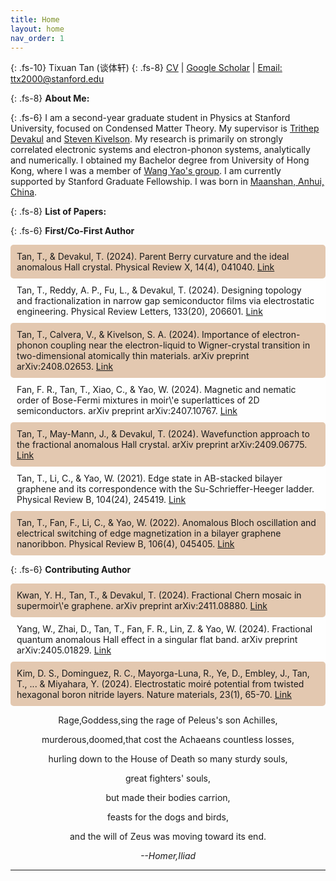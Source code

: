 ```yaml
---
title: Home
layout: home
nav_order: 1
---
```


{: .fs-10}
Tixuan Tan (谈体轩)
{: .fs-8}
[CV](https://www.overleaf.com/read/qqcvntsrfjtp#c79579)  |  [Google Scholar](https://scholar.google.com/citations?user=cMTmdfQAAAAJ&hl=zh-TW)  |  [Email: ttx2000@stanford.edu](mailto:ttx2000@stanford.edu)

{: .fs-8}
**About Me:**

{: .fs-6}
I am a second-year graduate student in Physics at Stanford University, focused on Condensed Matter Theory. My supervisor is [Trithep Devakul](https://physics.stanford.edu/people/trithep-devakul) and [Steven Kivelson](https://sitp.stanford.edu/people/steven-kivelson). My research is primarily on strongly correlated electronic systems and electron-phonon systems, analytically and numerically. I obtained my Bachelor degree from University of Hong Kong, where I was a member of [Wang Yao's group](https://www.physics.hku.hk/~wangyao/). I am currently supported by Stanford Graduate Fellowship. I was born in [Maanshan, Anhui, China](https://zh.wikipedia.org/wiki/%E9%A9%AC%E9%9E%8D%E5%B1%B1%E5%B8%82%E7%AC%AC%E4%BA%8C%E4%B8%AD%E5%AD%A6).


{: .fs-8}
**List of Papers:**

{: .fs-6}
**First/Co-First Author**

<div class="fs-6" style="background-color: rgba(210, 165, 125, 0.6); padding: 10px; border-radius: 5px;">
  Tan, T., & Devakul, T. (2024). Parent Berry curvature and the ideal anomalous Hall crystal. Physical Review X, 14(4), 041040. 
 <a href="https://journals.aps.org/prx/abstract/10.1103/PhysRevX.14.041040">Link</a>
</div>

<div class="fs-6" style="background-color: rgba(256, 256, 256, 0.6); padding: 10px; border-radius: 5px;">
  Tan, T., Reddy, A. P., Fu, L., & Devakul, T. (2024). Designing topology and fractionalization in narrow gap semiconductor films via electrostatic engineering. Physical Review Letters, 133(20), 206601.
 <a href="https://journals.aps.org/prl/abstract/10.1103/PhysRevLett.133.206601">Link</a>
</div>

<div class="fs-6" style="background-color: rgba(210, 165, 125, 0.6); padding: 10px; border-radius: 5px;">
  Tan, T., Calvera, V., & Kivelson, S. A. (2024). Importance of electron-phonon coupling near the electron-liquid to Wigner-crystal transition in two-dimensional atomically thin materials. arXiv preprint arXiv:2408.02653.
 <a href="https://arxiv.org/abs/2408.02653">Link</a>
</div>

<div class="fs-6" style="background-color: rgba(256, 256, 256, 0.6); padding: 10px; border-radius: 5px;">
  Fan, F. R., Tan, T., Xiao, C., & Yao, W. (2024). Magnetic and nematic order of Bose-Fermi mixtures in moir\'e superlattices of 2D semiconductors. arXiv preprint arXiv:2407.10767.
 <a href="https://arxiv.org/abs/2407.10767">Link</a>
</div>

<div class="fs-6" style="background-color: rgba(210, 165, 125, 0.6); padding: 10px; border-radius: 5px;">
  Tan, T., May-Mann, J., & Devakul, T. (2024). Wavefunction approach to the fractional anomalous Hall crystal. arXiv preprint arXiv:2409.06775.
 <a href="https://arxiv.org/abs/2409.06775">Link</a>
</div>

<div class="fs-6" style="background-color: rgba(256, 256, 256, 0.6); padding: 10px; border-radius: 5px;">
  Tan, T., Li, C., & Yao, W. (2021). Edge state in AB-stacked bilayer graphene and its correspondence with the Su-Schrieffer-Heeger ladder. Physical Review B, 104(24), 245419.
 <a href="https://journals.aps.org/prb/abstract/10.1103/PhysRevB.104.245419">Link</a>
</div>

<div class="fs-6" style="background-color: rgba(210, 165, 125, 0.6); padding: 10px; border-radius: 5px;">
 Tan, T., Fan, F., Li, C., & Yao, W. (2022). Anomalous Bloch oscillation and electrical switching of edge magnetization in a bilayer graphene nanoribbon. Physical Review B, 106(4), 045405.
 <a href="https://journals.aps.org/prb/abstract/10.1103/PhysRevB.106.045405">Link</a>
</div>





{: .fs-6}
**Contributing Author**

<div class="fs-6" style="background-color: rgba(210, 165, 125, 0.6); padding: 10px; border-radius: 5px;">
 Kwan, Y. H., Tan, T., & Devakul, T. (2024). Fractional Chern mosaic in supermoir\'e graphene. arXiv preprint arXiv:2411.08880.
 <a href="https://arxiv.org/abs/2411.08880">Link</a>
</div>


<div class="fs-6" style="background-color: rgba(256, 256, 256, 0.6); padding: 10px; border-radius: 5px;">
 Yang, W., Zhai, D., Tan, T., Fan, F. R., Lin, Z. & Yao, W. (2024). Fractional quantum anomalous Hall effect in a singular flat band. arXiv preprint arXiv:2405.01829.
 <a href="https://arxiv.org/abs/2405.01829">Link</a>
</div>


<div class="fs-6" style="background-color: rgba(210, 165, 125, 0.6); padding: 10px; border-radius: 5px;">
Kim, D. S., Dominguez, R. C., Mayorga-Luna, R., Ye, D., Embley, J., Tan, T., ... & Miyahara, Y. (2024). Electrostatic moiré potential from twisted hexagonal boron nitride layers. Nature materials, 23(1), 65-70.
 <a href="https://www.nature.com/articles/s41563-023-01637-7">Link</a>
</div>




   <footer class="fs-4" style="text-align: center;">
<p >Rage,Goddess,sing the rage of Peleus's son Achilles,</p>
<p >murderous,doomed,that cost the Achaeans countless losses,</p>
<p >hurling down to the House of Death so many sturdy souls,</p>
<p>great fighters' souls,</p>
<p >but made their bodies carrion,</p>
<p >feasts for the dogs and birds,</p>
<p >and the will of Zeus was moving toward its end.</p>

 <p style="font-style: italic; " >--Homer,Iliad</p>              
    </footer>




----
